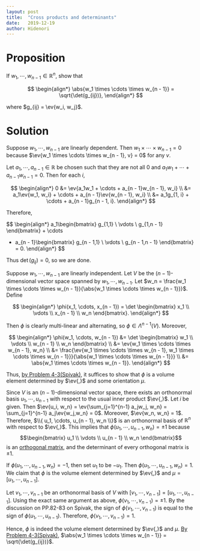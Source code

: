 ```yaml
---
layout: post
title:  "Cross products and determinants"
date:   2019-12-19
author: Hidenori
---
```


# Proposition
If $w_1, \cdots, w_{n - 1} \in \mathbb{R}^n$, show that

$$
\begin{align*}
  \abs{w_1 \times \cdots \times w_{n - 1}} = \sqrt{\det(g_{ij})},
\end{align*}
$$

where $g_{ij} = \ev{w_i, w_j}$.

# Solution

Suppose $w_1, \cdots, w_{n - 1}$ are linearly dependent.
Then $w_1 \times \cdots \times w_{n - 1} = 0$ because $\ev{w_1 \times \cdots \times w_{n - 1}, v} = 0$ for any $v$.

Let $a_1, \cdots, a_{n - 1} \in \mathbb{R}$ be chosen such that they are not all 0 and $a_1w_1 + \cdots + a_{n - 1}w_{n - 1} = 0$.
Then for each $i$,

$$
\begin{align*}
  0 &= \ev{a_1w_1 + \cdots + a_{n - 1}w_{n - 1}, w_i} \\
    &= a_1\ev{w_1, w_i} + \cdots + a_{n - 1}\ev{w_{n - 1}, w_i} \\
    &= a_1g_{1, i} + \cdots + a_{n - 1}g_{n - 1, i}.
\end{align*}
$$

Therefore,

$$
\begin{align*}
  a_1\begin{bmatrix} g_{1,1} \\ \vdots \\ g_{1,n - 1} \end{bmatrix} +
  \cdots
  + a_{n - 1}\begin{bmatrix} g_{n - 1,1} \\ \vdots \\ g_{n - 1,n - 1} \end{bmatrix} = 0.
\end{align*}
$$

Thus $\det(g_{ij}) = 0$, so we are done.

Suppose $w_1, \cdots, w_{n - 1}$ are linearly independent.
Let $V$ be the $(n - 1)$-dimensional vector space spanned by $w_1, \cdots, w_{n - 1}$.
Let $w_n = \frac{w_1 \times \cdots \times w_{n - 1}}{\abs{w_1 \times \cdots \times w_{n - 1}}}$.
Define 

$$
\begin{align*}
  \phi(x_1, \cdots, x_{n - 1}) = \det \begin{bmatrix} x_1 \\ \vdots \\ x_{n - 1} \\ w_n \end{bmatrix}.
\end{align*}
$$

Then $\phi$ is clearly multi-linear and alternating, so $\phi \in \Lambda^{n - 1}(V)$.
Moreover,

$$
\begin{align*}
  \phi(w_1, \cdots, w_{n - 1})
    &= \det \begin{bmatrix} w_1 \\ \vdots \\ w_{n - 1} \\ w_n \end{bmatrix} \\
    &= \ev{w_1 \times \cdots \times w_{n - 1}, w_n} \\
    &= \frac{\ev{w_1 \times \cdots \times w_{n - 1}, w_1 \times \cdots \times w_{n - 1}}}{\abs{w_1 \times \cdots \times w_{n - 1}}} \\
    &= \abs{w_1 \times \cdots \times w_{n - 1}}.
\end{align*}
$$

Thus, [by Problem 4-3(Spivak)](/2019/11/24/volume-element-det-ex-4-3.html), it suffices to show that $\phi$ is a volume element determined by $\ev{,}$ and some orientation $\mu$.  

Since $V$ is an $(n - 1)$-dimensional vector space, there exists an orthonormal basis $u_1, \cdots, u_{n - 1}$ with respect to the usual inner product $\ev{,}$.
Let $i$ be given.
Then $\ev{u_i, w_n} = \ev{\sum_{j=1}^{n-1} a_jw_j, w_n} = \sum_{j=1}^{n-1} a_j\ev{w_j,w_n} = 0$.
Moreover, $\ev{w_n, w_n} = 1$.
Therefore, $\\{ u_1, \cdots, u_{n - 1}, w_n \\}$ is an orthonormal basis of $\mathbb{R}^n$ with respect to $\ev{,}$.
This implies that $\phi(u_1, \cdots, u_{n - 1}, w_n) = \pm 1$ because $$\begin{bmatrix} u_1 \\ \vdots \\ u_{n - 1} \\ w_n \end{bmatrix}$$ is an [orthogonal matrix](https://en.wikipedia.org/wiki/Orthogonal_matrix), and the determinant of every orthogonal matrix is $\pm 1$.


If $\phi(u_1, \cdots, u_{n - 1}, w_n) = -1$, then set $u_1$ to be $-u_1$.
Then $\phi(u_1, \cdots, u_{n - 1}, w_n) = 1$.
We claim that $\phi$ is the volume element determined by $\ev{,}$ and $\mu = [u_1, \cdots, u_{n - 1}]$.

Let $v_1, \cdots, v_{n - 1}$ be an orthonormal basis of $V$ with $[v_1, \cdots, v_{n - 1}] = [u_1, \cdots, u_{n - 1}]$.
Using the exact same argument as above, $\phi(v_1, \cdots, v_{n - 1}) = \pm 1$.
By the discussion on PP.82-83 on Spivak, the sign of $\phi(v_1, \cdots, v_{n - 1})$ is equal to the sign of $\phi(u_1, \cdots, u_{n - 1})$.
Therefore, $\phi(v_1, \cdots, v_{n - 1}) = 1$.

Hence, $\phi$ is indeed the volume element determined by $\ev{,}$ and $\mu$.
[By Problem 4-3(Spivak)](/2019/11/24/volume-element-det-ex-4-3.html), $\abs{w_1 \times \cdots \times w_{n - 1}} = \sqrt{\det(g_{ij})}$.
